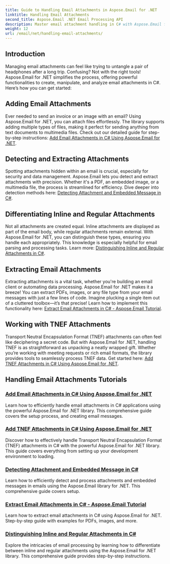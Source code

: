 ```yaml
---
title: Guide to Handling Email Attachments in Aspose.Email for .NET
linktitle: Handling Email Attachments
second_title: Aspose.Email .NET Email Processing API
description: Master email attachment handling in C# with Aspose.Email for .NET. Explore adding, detecting, extracting, and distinguishing attachments with step-by-step guides.
weight: 12
url: /email/net/handling-email-attachments/
---
```

## Introduction

Managing email attachments can feel like trying to untangle a pair of headphones after a long trip. Confusing? Not with the right tools! Aspose.Email for .NET simplifies the process, offering powerful functionalities to create, manipulate, and analyze email attachments in C#. Here’s how you can get started:  

## Adding Email Attachments  

Ever needed to send an invoice or an image with an email? Using Aspose.Email for .NET, you can attach files effortlessly. The library supports adding multiple types of files, making it perfect for sending anything from text documents to multimedia files. Check out our detailed guide for step-by-step instructions: [Add Email Attachments in C# Using Aspose.Email for .NET](./add-email-attachments-in-csharp/).  

## Detecting and Extracting Attachments  

Spotting attachments hidden within an email is crucial, especially for security and data management. Aspose.Email lets you detect and extract attachments with precision. Whether it's a PDF, an embedded image, or a multimedia file, the process is streamlined for efficiency. Dive deeper into detection methods here: [Detecting Attachment and Embedded Message in C#](./detecting-attachment-and-embedded-message-in-csharp/).  

## Differentiating Inline and Regular Attachments  

Not all attachments are created equal. Inline attachments are displayed as part of the email body, while regular attachments remain external. With Aspose.Email for .NET, you can distinguish these types, ensuring you handle each appropriately. This knowledge is especially helpful for email parsing and processing tasks. Learn more: [Distinguishing Inline and Regular Attachments in C#](./distinguishing-inline-and-regular-attachments-in-csharp/).  

## Extracting Email Attachments  

Extracting attachments is a vital task, whether you're building an email client or automating data processing. Aspose.Email for .NET makes it a breeze! You can extract PDFs, images, or any file type from your email messages with just a few lines of code. Imagine plucking a single item out of a cluttered toolbox—it’s that precise! Learn how to implement this functionality here: [Extract Email Attachments in C# - Aspose.Email Tutorial](./extract-email-attachments-in-csharp/).  

## Working with TNEF Attachments  

Transport Neutral Encapsulation Format (TNEF) attachments can often feel like deciphering a secret code. But with Aspose.Email for .NET, handling TNEF is as straightforward as unpacking a neatly wrapped gift. Whether you’re working with meeting requests or rich email formats, the library provides tools to seamlessly process TNEF data. Get started here: [Add TNEF Attachments in C# Using Aspose.Email for .NET](./add-tnef-attachments-in-csharp/).  

## Handling Email Attachments Tutorials
### [Add Email Attachments in C# Using Aspose.Email for .NET](./add-email-attachments-in-csharp/)
Learn how to efficiently handle email attachments in C# applications using the powerful Aspose.Email for .NET library. This comprehensive guide covers the setup process, and creating email messages.
### [Add TNEF Attachments in C# Using Aspose.Email for .NET](./add-tnef-attachments-in-csharp/)
Discover how to effectively handle Transport Neutral Encapsulation Format (TNEF) attachments in C# with the powerful Aspose.Email for .NET library. This guide covers everything from setting up your development environment to loading.
### [Detecting Attachment and Embedded Message in C#](./detecting-attachment-and-embedded-message-in-csharp/)
Learn how to efficiently detect and process attachments and embedded messages in emails using the Aspose.Email library for .NET. This comprehensive guide covers setup.
### [Extract Email Attachments in C# - Aspose.Email Tutorial](./extract-email-attachments-in-csharp/)
Learn how to extract email attachments in C# using Aspose.Email for .NET. Step-by-step guide with examples for PDFs, images, and more.
### [Distinguishing Inline and Regular Attachments in C#](./distinguishing-inline-and-regular-attachments-in-csharp/)
Explore the intricacies of email processing by learning how to differentiate between inline and regular attachments using the Aspose.Email for .NET library. This comprehensive guide provides step-by-step instructions.


